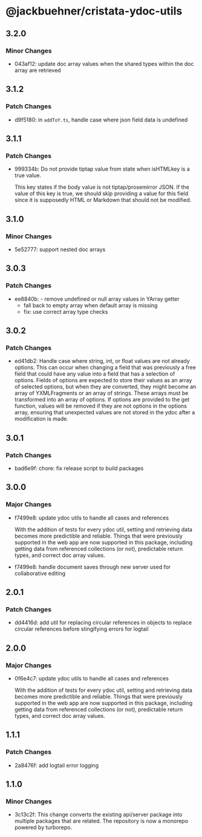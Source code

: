 # @jackbuehner/cristata-ydoc-utils

## 3.2.0

### Minor Changes

- 043af12: update doc array values when the shared types within the doc array are retrieved

## 3.1.2

### Patch Changes

- d9f5180: in `addToY.ts`, handle case where json field data is undefined

## 3.1.1

### Patch Changes

- 999334b: Do not provide tiptap value from state when isHTMLkey is a true value.

  This key states if the body value is not tiptap/prosemirror JSON.
  If the value of this key is true, we should skip providing a value
  for this field since it is supposedly HTML or Markdown that should
  not be modified.

## 3.1.0

### Minor Changes

- 5e52777: support nested doc arrays

## 3.0.3

### Patch Changes

- ee8840b: - remove undefined or null array values in YArray getter
  - fall back to empty array when default array is missing
  - fix: use correct array type checks

## 3.0.2

### Patch Changes

- ed41db2: Handle case where string, int, or float values are not already options. This can occur when changing a field that was previously a free field that could have any value into a field that has a selection of options. Fields of options are expected to store their values as an array of selected options, but when they are converted, they might become an array of YXMLFragments or an array of strings. These arrays must be transformed into an array of options. If options are provided to the get function, values will be removed if they are not options in the options array, ensuring that unexpected values are not stored in the ydoc after a modification is made.

## 3.0.1

### Patch Changes

- bad6e9f: chore: fix release script to build packages

## 3.0.0

### Major Changes

- f7499e8: update ydoc utils to handle all cases and references

  With the addition of tests for every ydoc util, setting and retrieving data becomes more predictible and reliable. Things that were previously supported in the web app are now supported in this package, including getting data from referenced collections (or not), predictable return types, and correct doc array values.

- f7499e8: handle document saves through new server used for collaborative editing

## 2.0.1

### Patch Changes

- dd4416d: add util for replacing circular references in objects to replace circular references before stingifying errors for logtail

## 2.0.0

### Major Changes

- 0f6e4c7: update ydoc utils to handle all cases and references

  With the addition of tests for every ydoc util, setting and retrieving data becomes more predictible and reliable. Things that were previously supported in the web app are now supported in this package, including getting data from referenced collections (or not), predictable return types, and correct doc array values.

## 1.1.1

### Patch Changes

- 2a8476f: add logtail error logging

## 1.1.0

### Minor Changes

- 3c13c2f: This change converts the existing api/server package into multiple packages that are related. The repository is now a monorepo powered by turborepo.
